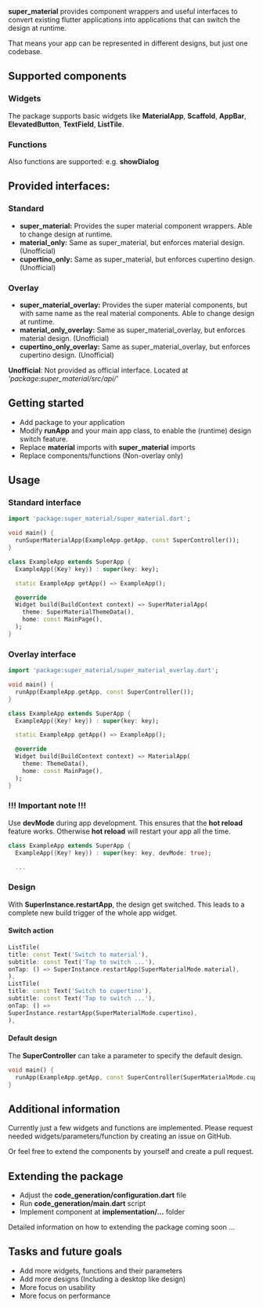 **super_material** provides component wrappers and useful interfaces to convert existing flutter
applications into applications that can switch the design at runtime.

That means your app can be represented in different designs, but just one codebase.

## Supported components

### Widgets
The package supports basic widgets like **MaterialApp**, **Scaffold**, **AppBar**, **ElevatedButton**, **TextField**, **ListTile**.

### Functions
Also functions are supported: e.g. **showDialog**

## Provided interfaces:
### Standard
* **super_material:** Provides the super material component wrappers. Able to change design at runtime.
* **material_only:** Same as super_material, but enforces material design. (Unofficial)
* **cupertino_only:** Same as super_material, but enforces cupertino design. (Unofficial)

### Overlay
* **super_material_overlay:** Provides the super material components, but with same name as the real material components. Able to change design at runtime.
* **material_only_overlay:** Same as super_material_overlay, but enforces material design. (Unofficial)
* **cupertino_only_overlay:** Same as super_material_overlay, but enforces cupertino design. (Unofficial)

**Unofficial**: Not provided as official interface. Located at *'package:super_material/src/api/'*

## Getting started

* Add package to your application
* Modify **runApp** and your main app class, to enable the (runtime) design switch feature.
* Replace **material** imports with **super_material** imports
* Replace components/functions (Non-overlay only)

## Usage

### Standard interface

```dart
import 'package:super_material/super_material.dart';

void main() {
  runSuperMaterialApp(ExampleApp.getApp, const SuperController());
}

class ExampleApp extends SuperApp {
  ExampleApp({Key? key}) : super(key: key);

  static ExampleApp getApp() => ExampleApp();

  @override
  Widget build(BuildContext context) => SuperMaterialApp(
    theme: SuperMaterialThemeData(),
    home: const MainPage(),
  );
}
```

### Overlay interface

```dart
import 'package:super_material/super_material_overlay.dart';

void main() {
  runApp(ExampleApp.getApp, const SuperController());
}

class ExampleApp extends SuperApp {
  ExampleApp({Key? key}) : super(key: key);

  static ExampleApp getApp() => ExampleApp();

  @override
  Widget build(BuildContext context) => MaterialApp(
    theme: ThemeData(),
    home: const MainPage(),
  );
}
```

### !!! Important note !!!

Use **devMode** during app development. This ensures that the **hot reload** feature works. Otherwise **hot reload** will restart your app all the time.

```dart
class ExampleApp extends SuperApp {
  ExampleApp({Key? key}) : super(key: key, devMode: true);

  ...
```

### Design

With **SuperInstance.restartApp**, the design get switched. This leads to a complete new build trigger of the whole app widget.

#### Switch action
```dart
ListTile(
title: const Text('Switch to material'),
subtitle: const Text('Tap to switch ...'),
onTap: () => SuperInstance.restartApp(SuperMaterialMode.material),
),
ListTile(
title: const Text('Switch to cupertino'),
subtitle: const Text('Tap to switch ...'),
onTap: () =>
SuperInstance.restartApp(SuperMaterialMode.cupertino),
),
```

#### Default design

The **SuperController** can take a parameter to specify the default design.

```dart
void main() {
  runApp(ExampleApp.getApp, const SuperController(SuperMaterialMode.cupertino));
}
```

## Additional information

Currently just a few widgets and functions are implemented. Please request needed widgets/parameters/function by creating an issue on GitHub.

Or feel free to extend the components by yourself and create a pull request.

## Extending the package

* Adjust the **code_generation/configuration.dart** file
* Run **code_generation/main.dart** script
* Implement component at **implementation/...** folder

Detailed information on how to extending the package coming soon ...

## Tasks and future goals

* Add more widgets, functions and their parameters
* Add more designs (Including a desktop like design)
* More focus on usability
* More focus on performance
